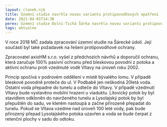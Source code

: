 ```yaml
---
layout: clanek.njk
title: Územní studie navrhla novou variantu protipovodňových opatření
date: 2021-04-01T14:30
perex: Územní studie Dolní-Tichá Šárka navrhla novou variantu protipovodňových opatření.
tags: aktualne
---
```

 
V roce 2018 MČ zadala zpracování územní studie na Šárecké údolí. Její součástí byl také požadavek na řešení protipovodňové ochrany. 

Zpracovatel axioHM s.r.o. vyšel z předchozích návrhů a doporučil ochranu, která zaručuje 100% pasivní ochranu před bleskovou povodní z potoka a aktivní ochranu proti vzedmuté vodě Vltavy na úroveň roku 2002. 

Princip spočívá v podrovém oddělení v místě bývalého lomu. V případě bleskové povodně proteče do ul. V Podbabě jen neškodná 20letá voda. Ostatní voda přepadne do tunelu a odteče do Vltavy. V případě vzedmutí Vltavy bude vystavěno mobilní hrazení u viaduktu. Litovický potok by byl stavidlem odkloněn do navrženého tunelu a Lysolajský potok by byl přepuštěn do sadu, ve kterém nastoupá a začne přirozeně přepadat do tunelu. Pokud se Vltava vzedme nad úroveň 100 leté vody, pak bude přirozený přepad Lysolajského potoka uzavřen a voda se bude čerpat z retenční plochy v sadu do odtoku. 
